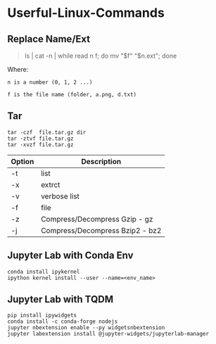 # Userful-Linux-Commands

## Replace Name/Ext

> ls | cat -n | while read n f; do mv "$f" "$n.ext"; done

Where:
    
    n is a number (0, 1, 2 ...)
  
    f is the file name (folder, a.png, d.txt)
  
## Tar
    tar -czf  file.tar.gz dir
    tar -ztvf file.tar.gz
    tar -xvzf file.tar.gz
    
| Option | Description                     |
|--------|---------------------------------|
| -t     | list                            |
| -x     | extrct                          |
| -v     | verbose list                    |
| -f     | file                            |
| -z     | Compress/Decompress Gzip - gz   |
| -j     | Compress/Decompress Bzip2 - bz2 |

## Jupyter Lab with Conda Env
    conda install ipykernel
    ipython kernel install --user --name=<env_name>

## Jupyter Lab with TQDM

    pip install ipywidgets 
    conda install -c conda-forge nodejs 
    jupyter nbextension enable --py widgetsnbextension
    jupyter labextension install @jupyter-widgets/jupyterlab-manager

